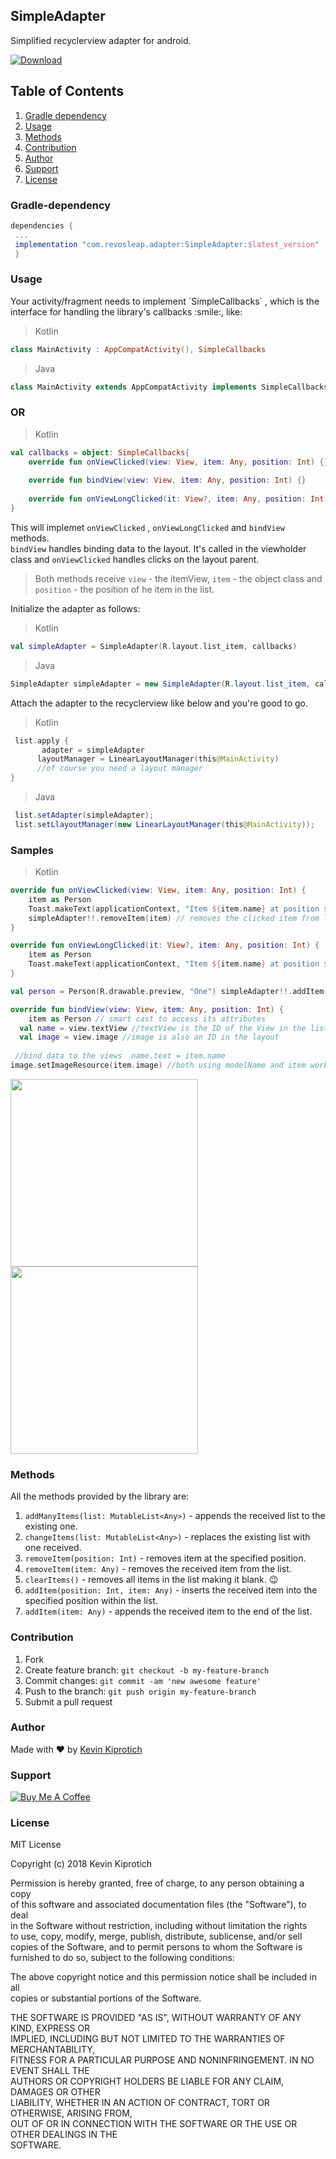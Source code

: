 ## SimpleAdapter
Simplified recyclerview adapter for android.  

[ ![Download](https://api.bintray.com/packages/carloscj6/Libs/SimpleAdapter/images/download.svg?version=1.0.0) ](https://bintray.com/carloscj6/Libs/SimpleAdapter/1.0.0/link)

## Table of Contents  
1. [Gradle dependency](#gradle-dependency)  
2. [Usage](#usage)  
3. [Methods](#methods)  
4. [Contribution](#contribution)  
5. [Author](#author)  
6. [Support](#support)  
7. [License](#license)  
  
<h3 id="gradle-dependency">Gradle-dependency</h3>  
   
```gradle  
dependencies {  
 ... 
 implementation "com.revosleap.adapter:SimpleAdapter:$latest_version"
 }  
```  
<h3 id="usage">Usage</h3>  
Your activity/fragment needs to implement `SimpleCallbacks` , which is the interface for handling the library's callbacks :smile:, like:  
  
> Kotlin  
```kotlin  
class MainActivity : AppCompatActivity(), SimpleCallbacks  
```  
> Java
```java  
class MainActivity extends AppCompatActivity implements SimpleCallbacks  
```  
### OR
> Kotlin
```kotlin
val callbacks = object: SimpleCallbacks{
	override fun onViewClicked(view: View, item: Any, position: Int) {}  
  
	override fun bindView(view: View, item: Any, position: Int) {}  
  
	override fun onViewLongClicked(it: View?, item: Any, position: Int) {}
}
```
This will implemet `onViewClicked` , `onViewLongClicked` and `bindView` methods.  
`bindView` handles binding data to the layout. It's called in the viewholder class and `onViewClicked` handles clicks on the layout parent.  
> Both methods receive `view` - the itemView, `item` - the object class and `position` - the position of he item in the list.  
  
Initialize the adapter as follows:  
> Kotlin  
```kotlin  
val simpleAdapter = SimpleAdapter(R.layout.list_item, callbacks)  
```  
> Java
```java  
SimpleAdapter simpleAdapter = new SimpleAdapter(R.layout.list_item, callbacks)  
```  
  
Attach the adapter to the recyclerview like below and you're good to go.  
> Kotlin  
```kotlin
 list.apply {    
	   adapter = simpleAdapter    
	  layoutManager = LinearLayoutManager(this@MainActivity)    
	  //of course you need a layout manager  
}  
```
>Java
```java
 list.setAdapter(simpleAdapter);    
 list.setLlayoutManager(new LinearLayoutManager(this@MainActivity)); 
```  
  
<h3 id="samples"> Samples</h3>  
  
> Kotlin  
```kotlin  
override fun onViewClicked(view: View, item: Any, position: Int) {    
    item as Person    
    Toast.makeText(applicationContext, "Item ${item.name} at position $position clicked", Toast.LENGTH_SHORT).show()    
	simpleAdapter!!.removeItem(item) // removes the clicked item from list
}  
```  
```kotlin
override fun onViewLongClicked(it: View?, item: Any, position: Int) {  
    item as Person  
    Toast.makeText(applicationContext, "Item ${item.name} at position $position long clicked", Toast.LENGTH_SHORT).show()  
}
```
```kotlin  
val person = Person(R.drawable.preview, "One") simpleAdapter!!.addItem(person)  
```  
  
```kotlin  
override fun bindView(view: View, item: Any, position: Int) {    
    item as Person // smart cast to access its attributes    
  val name = view.textView //textView is the ID of the View in the list item layout    
  val image = view.image //image is also an ID in the layout    
    
 //bind data to the views  name.text = item.name    
image.setImageResource(item.image) //both using modelName and item work }  
```  
  
<img src="art/device1.png" width="300"/> <img src="art/device2.png" width="300"/>  
  
<h3 id="methods">Methods</h3>  
  
All the methods provided by the library are:  
1. `addManyItems(list: MutableList<Any>)` - appends the received list to the existing one.  
2. `changeItems(list: MutableList<Any>)` - replaces the existing list with one received.   
3. `removeItem(position: Int)` - removes item at the specified position.  
4. `removeItem(item: Any)` - removes the received item from the list.  
5. `clearItems()` - removes all items in the list making it blank. :wink:  
6. `addItem(position: Int, item: Any)` - inserts the received item into the specified position within the list.  
7. `addItem(item: Any)` - appends the received item to the end of the list.  
  
<h3 id="contribution">Contribution</h3>  
  
1. Fork  
2. Create feature branch:  `git checkout -b my-feature-branch`  
3. Commit changes:  `git commit -am 'new awesome feature'`  
4. Push to the branch:  `git push origin my-feature-branch`  
5. Submit a pull request   
  
<h3 id="author">Author</h3>  
  
Made with :heart: by [Kevin Kiprotich](kevinkip.rf.gd)  
  
<h3 id="support">Support</h3>  
  
<a href="https://www.buymeacoffee.com/CHFudJf9j" target="_blank"><img src="https://www.buymeacoffee.com/assets/img/custom_images/purple_img.png" alt="Buy Me A Coffee" style="height: auto !important;width: auto !important;" ></a>  
  
<h3 id="license"> License</h3>  
  
MIT License    
    
Copyright (c) 2018 Kevin Kiprotich    
    
Permission is hereby granted, free of charge, to any person obtaining a copy    
of this software and associated documentation files (the "Software"), to deal    
in the Software without restriction, including without limitation the rights    
to use, copy, modify, merge, publish, distribute, sublicense, and/or sell    
copies of the Software, and to permit persons to whom the Software is    
furnished to do so, subject to the following conditions:    
    
The above copyright notice and this permission notice shall be included in all    
copies or substantial portions of the Software.    
    
THE SOFTWARE IS PROVIDED "AS IS", WITHOUT WARRANTY OF ANY KIND, EXPRESS OR    
IMPLIED, INCLUDING BUT NOT LIMITED TO THE WARRANTIES OF MERCHANTABILITY,    
FITNESS FOR A PARTICULAR PURPOSE AND NONINFRINGEMENT. IN NO EVENT SHALL THE    
AUTHORS OR COPYRIGHT HOLDERS BE LIABLE FOR ANY CLAIM, DAMAGES OR OTHER    
LIABILITY, WHETHER IN AN ACTION OF CONTRACT, TORT OR OTHERWISE, ARISING FROM,    
OUT OF OR IN CONNECTION WITH THE SOFTWARE OR THE USE OR OTHER DEALINGS IN THE    
SOFTWARE.
